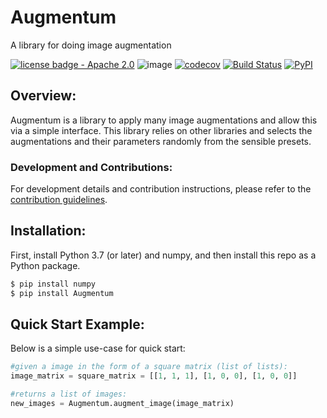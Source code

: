 # Augmentum
A library for doing image augmentation

[![license badge - Apache 2.0](https://img.shields.io/badge/license-Apache--2.0-brightgreen)](./LICENSE)
![image](https://img.shields.io/github/issues/kurttepelikerim/Augmentum)
[![codecov](https://codecov.io/gh/kurttepelikerim/Augmentum/branch/codecov/graph/badge.svg?token=D4K13TWGTK)](https://codecov.io/gh/kurttepelikerim/Augmentum)
[![Build Status](https://github.com/kurttepelikerim/Augmentum/workflows/Build%20Status/badge.svg?branch=main)](https://github.com/kurttepelikerim/Augmentum/actions?query=workflow%3A%22Build+Status%22)
[![PyPI](https://img.shields.io/pypi/v/Augmentum)](https://pypi.org/project/Augmentum/)

## Overview:
Augmentum is a library to apply many image augmentations and allow this via a simple interface. This library relies on other libraries and selects the augmentations and their parameters randomly from the sensible presets.

### Development and Contributions:
For development details and contribution instructions, please refer to the [contribution guidelines](https://github.com/kurttepelikerim/Augmentum/blob/main/CONTRIBUTING.md).

## Installation: 
First, install Python 3.7 (or later) and numpy, and then install this repo as a Python package. 

```bash
$ pip install numpy
$ pip install Augmentum
```

## Quick Start Example:
Below is a simple use-case for quick start:
    
```python
#given a image in the form of a square matrix (list of lists):
image_matrix = square_matrix = [[1, 1, 1], [1, 0, 0], [1, 0, 0]]

#returns a list of images:
new_images = Augmentum.augment_image(image_matrix)
```

